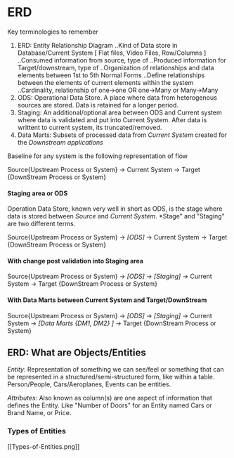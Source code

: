 # ERD

Key terminologies to remember
1. ERD: Entity Relationship Diagram
..Kind of Data store in Database/Current System [ Flat files, Video Files, Row/Columns ] 
..Consumed information from source, type of
..Produced information for Target/downstream, type of
..Organization of relationships and data elements between 1st to 5th Normal Forms
..Define relationships between the elements of current elements within the system
..Cardinality, relationship of one->one OR one->Many or Many->Many
2. ODS: Operational Data Store. A place where data from heterogenous sources are stored. Data is retained for a longer period. 
3. Staging: An additional/optional area between ODS and Current system where data is validated and put into Current System. After data is writtent to current system, its truncated/removed.
4. Data Marts: Subsets of processed data from *Current System* created for the *Downstream applications*

Baseline for any system is the following representation of flow

Source{Upstream Process or System} -> Current System -> Target {DownStream Process or System}

#### Staging area or ODS
Operation Data Store, known very well in short as ODS, is the stage where data is stored between *Source* and *Current System*. 
*Stage" and "Staging" are two different terms. 

Source{Upstream Process or System} -> *[ODS]* ->  Current System -> Target {DownStream Process or System}

#### With change post validation into Staging area

Source{Upstream Process or System} -> *[ODS]* -> *[Staging]* -> Current System -> Target {DownStream Process or System}

#### With Data Marts between Current System and Target/DownStream 

Source{Upstream Process or System} -> *[ODS]* -> *[Staging]* -> Current System -> *[Data Marts {DM1, DM2} ]* ->  Target {DownStream Process or System}



## ERD: What are Objects/Entities
*Entity*: Representation of something we can see/feel or something that can be represented in a structured/semi-structured form, like within a table. Person/People, Cars/Aeroplanes, Events can be entities. 

*Attributes*: Also known as column(s) are one aspect of information that defines the Entity. Like "Number of Doors" for an Entity named Cars or Brand Name, or Price. 

### Types of Entities
[[Types-of-Entities.png]]

